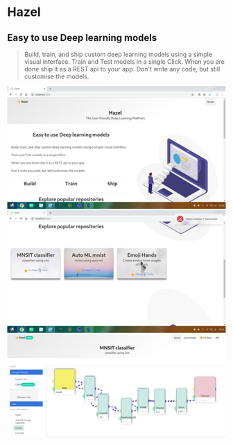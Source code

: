 # Hazel

## Easy to use Deep learning models

> Build, train, and ship custom deep learning models using a simple visual interface.
Train and Test models in a single Click.
When you are done ship it as a REST api to your app.
Don't write any code, but still customise the models.

![](demo.png)
![](demo2.png)
![](a.png)